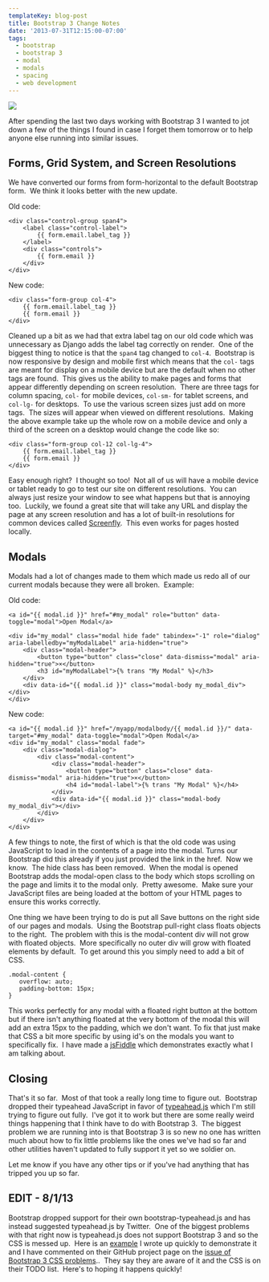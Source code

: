 ```yaml
---
templateKey: blog-post
title: Bootstrap 3 Change Notes
date: '2013-07-31T12:15:00-07:00'
tags:
  - bootstrap
  - bootstrap 3
  - modal
  - modals
  - spacing
  - web development
---
```

![](/img/blurred-code-300x156.png)

After spending the last two days working with Bootstrap 3 I wanted to jot down a few of the things I found in case I forget them tomorrow or to help anyone else running into similar issues.

<h2>Forms, Grid System, and Screen Resolutions</h2>
We have converted our forms from form-horizontal to the default Bootstrap form.  We think it looks better with the new update.

Old code:

<pre><code>&lt;div class="control-group span4"&gt;
    &lt;label class="control-label"&gt;
        {{ form.email.label_tag }}
    &lt;/label&gt;
    &lt;div class="controls"&gt;
        {{ form.email }}
    &lt;/div&gt;
&lt;/div&gt;</code></pre>

New code:

<pre><code>&lt;div class="form-group col-4"&gt;
    {{ form.email.label_tag }}
    {{ form.email }}
&lt;/div&gt;</code></pre>

Cleaned up a bit as we had that extra label tag on our old code which was unnecessary as Django adds the label tag correctly on render.  One of the biggest thing to notice is that the <code>span4</code> tag changed to <code>col-4</code>.  Bootstrap is now responsive by design and mobile first which means that the <code>col-</code> tags are meant for display on a mobile device but are the default when no other tags are found.  This gives us the ability to make pages and forms that appear differently depending on screen resolution.  There are three tags for column spacing, <code>col-</code> for mobile devices, <code>col-sm-</code> for tablet screens, and <code>col-lg-</code> for desktops.  To use the various screen sizes just add on more tags.  The sizes will appear when viewed on different resolutions.  Making the above example take up the whole row on a mobile device and only a third of the screen on a desktop would change the code like so:

<pre><code>&lt;div class="form-group col-12 col-lg-4"&gt;
    {{ form.email.label_tag }}
    {{ form.email }}
&lt;/div&gt;</code></pre>

Easy enough right?  I thought so too!  Not all of us will have a mobile device or tablet ready to go to test our site on different resolutions.  You can always just resize your window to see what happens but that is annoying too.  Luckily, we found a great site that will take any URL and display the page at any screen resolution and has a lot of built-in resolutions for common devices called <a title="Screenfly" href="https://quirktools.com/screenfly/" target="_blank">Screenfly</a>.  This even works for pages hosted locally.

<h2>Modals</h2>
Modals had a lot of changes made to them which made us redo all of our current modals because they were all broken.  Example:

Old code:

<pre><code>&lt;a id="{{ modal.id }}" href="#my_modal" role="button" data-toggle="modal"&gt;Open Modal&lt;/a&gt;

&lt;div id="my_modal" class="modal hide fade" tabindex="-1" role="dialog" aria-labelledby="myModalLabel" aria-hidden="true"&gt;
    &lt;div class="modal-header"&gt;
        &lt;button type="button" class="close" data-dismiss="modal" aria-hidden="true"&gt;×&lt;/button&gt;
        &lt;h3 id="myModalLabel"&gt;{% trans "My Modal" %}&lt;/h3&gt;
    &lt;/div&gt;
    &lt;div data-id="{{ modal.id }}" class="modal-body my_modal_div"&gt;&lt;/div&gt;
&lt;/div&gt;</code></pre>

New code:

<pre><code>&lt;a id="{{ modal.id }}" href="/myapp/modalbody/{{ modal.id }}/" data-target="#my_modal" data-toggle="modal"&gt;Open Modal&lt;/a&gt;
&lt;div id="my_modal" class="modal fade"&gt;
    &lt;div class="modal-dialog"&gt;
        &lt;div class="modal-content"&gt;
            &lt;div class="modal-header"&gt;
                &lt;button type="button" class="close" data-dismiss="modal" aria-hidden="true"&gt;×&lt;/button&gt;
                &lt;h4 id="modal-label"&gt;{% trans "My Modal" %}&lt;/h4&gt;
            &lt;/div&gt;
            &lt;div data-id="{{ modal.id }}" class="modal-body my_modal_div"&gt;&lt;/div&gt;
        &lt;/div&gt;
    &lt;/div&gt;
&lt;/div&gt;
</code></pre>

A few things to note, the first of which is that the old code was using JavaScript to load in the contents of a page into the modal. Turns our Bootstrap did this already if you just provided the link in the href.  Now we know.  The hide class has been removed.  When the modal is opened Bootstrap adds the modal-open class to the body which stops scrolling on the page and limits it to the modal only.  Pretty awesome.  Make sure your JavaScript files are being loaded at the bottom of your HTML pages to ensure this works correctly.

One thing we have been trying to do is put all Save buttons on the right side of our pages and modals.  Using the Bootstrap pull-right class floats objects to the right.  The problem with this is the modal-content div will not grow with floated objects.  More specifically no outer div will grow with floated elements by default.  To get around this you simply need to add a bit of CSS.

<pre><code>.modal-content {
   overflow: auto;
   padding-bottom: 15px;
}</code></pre>

This works perfectly for any modal with a floated right button at the bottom but if there isn't anything floated at the very bottom of the modal this will add an extra 15px to the padding, which we don't want. To fix that just make that CSS a bit more specific by using id's on the modals you want to specifically fix.  I have made a <a title="jsFiddle Pull-Right Example" href="http://jsfiddle.net/gV6y8/5/" target="_blank">jsFiddle</a> which demonstrates exactly what I am talking about.

<h2>Closing</h2>
That's it so far.  Most of that took a really long time to figure out.  Bootstrap dropped their typeahead JavaScript in favor of <a title="typeahead.js" href="http://twitter.github.io/typeahead.js/" target="_blank">typeahead.js</a> which I'm still trying to figure out fully.  I've got it to work but there are some really weird things happening that I think have to do with Bootstrap 3.  The biggest problem we are running into is that Bootstrap 3 is so new no one has written much about how to fix little problems like the ones we've had so far and other utilities haven't updated to fully support it yet so we soldier on.

Let me know if you have any other tips or if you've had anything that has tripped you up so far.

<h2>EDIT - 8/1/13</h2>
Bootstrap dropped support for their own bootstrap-typeahead.js and has instead suggested typeahead.js by Twitter.  One of the biggest problems with that right now is typeahead.js does not support Bootstrap 3 and so the CSS is messed up.  Here is an <a title="jsFiddle Typeahead.js Problem" href="http://jsfiddle.net/y3mZn/" target="_blank">example</a> I wrote up quickly to demonstrate it and I have commented on their GitHub project page on the <a href="https://github.com/twitter/typeahead.js/issues/378" target="_blank">issue of Bootstrap 3 CSS problems</a>..  They say they are aware of it and the CSS is on their TODO list.  Here's to hoping it happens quickly!
